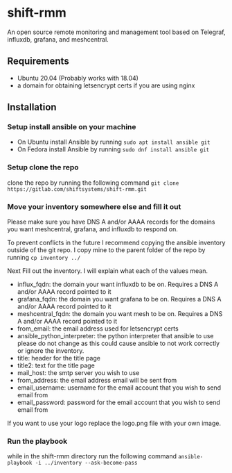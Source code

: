 # shift-rmm

An open source remote monitoring and management tool based on Telegraf, influxdb, grafana, and meshcentral.


## Requirements
* Ubuntu 20.04 (Probably works with 18.04)
* a domain for obtaining letsencrypt certs if you are using nginx

## Installation

### Setup install ansible on your machine 
* On Ubuntu install Ansible by running ```sudo apt install ansible git```
* On Fedora install Ansible by running ```sudo dnf install ansible git```

### Setup clone the repo
clone the repo by running the following command ```git clone https://gitlab.com/shiftsystems/shift-rmm.git```

### Move your inventory somewhere else and fill it out
Please make sure you have DNS A and/or AAAA records for the domains you want meshcentral, grafana, and influxdb to respond on. 

To prevent conflicts in the future I recommend copying the ansible inventory outside of the git repo. I copy mine to the parent folder of the repo by running ```cp inventory ../```

Next Fill out the inventory. I will explain what each of the values mean.

* influx_fqdn: the domain your want influxdb to be on. Requires a DNS A and/or AAAA record pointed to it
* grafana_fqdn: the domain you want grafana to be on. Requires a DNS A and/or AAAA record pointed to it
* meshcentral_fqdn: the domain you want mesh to be on. Requires a DNS A and/or AAAA record pointed to it
* from_email: the email address used for letsencrypt certs
* ansible_python_interpreter: the python interpreter that ansible to use please do not change as this could cause ansible to not work correctly or ignore the inventory.
* title: header for the title page
* title2: text for the title page
* mail_host: the smtp server you wish to use
* from_address: the email address email will be sent from
* email_username: username for the email account that you wish to send email from
* email_password: password for the email account that you wish to send email from

If you want to use your logo replace the logo.png file with your own image.

### Run the playbook
while in the shift-rmm directory run the following command
```ansible-playbook -i ../inventory --ask-become-pass```


